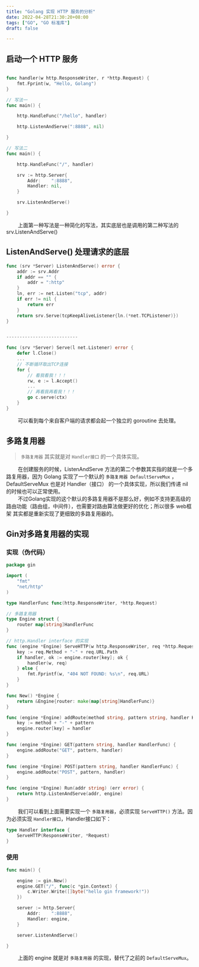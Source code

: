 ```yaml
---
title: "Golang 实现 HTTP 服务的分析"
date: 2022-04-28T21:30:20+08:00
tags: ["GO", "GO 标准库"]
draft: false

---
```


## 启动一个 HTTP 服务

```go

func handler(w http.ResponseWriter, r *http.Request) {
    fmt.Fprint(w, "Hello, Golang")
}

// 写法一
func main() {

    http.HandleFunc("/hello", handler)

    http.ListenAndServe(":8888", nil)

}

// 写法二
func main() {

    http.HandleFunc("/", handler)

    srv := http.Server{
        Addr:    ":8888",
        Handler: nil,
    }

    srv.ListenAndServe()

}
```
&nbsp;&nbsp;&nbsp;&nbsp;&nbsp;&nbsp;&nbsp;&nbsp;上面第一种写法是一种简化的写法，其实底层也是调用的第二种写法的 srv.ListenAndServe()

## ListenAndServe() 处理请求的底层

```go
func (srv *Server) ListenAndServe() error {
	addr := srv.Addr
	if addr == "" {
		addr = ":http"
	}
	ln, err := net.Listen("tcp", addr)
	if err != nil {
		return err
	}
	return srv.Serve(tcpKeepAliveListener{ln.(*net.TCPListener)})
}


---------------------------

func (srv *Server) Serve(l net.Listener) error {
	defer l.Close()
	...
    // 不断循环取出TCP连接
	for {
        // 看我看我！！！
		rw, e := l.Accept()
        ...
        // 再看我再看我！！！
		go c.serve(ctx)
	}
}
```
&nbsp;&nbsp;&nbsp;&nbsp;&nbsp;&nbsp;&nbsp;&nbsp;可以看到每个来自客户端的请求都会起一个独立的 goroutine 去处理。

## 多路复用器

> `多路复用器` 其实就是对 `Handler接口` 的一个具体实现。

&nbsp;&nbsp;&nbsp;&nbsp;&nbsp;&nbsp;&nbsp;&nbsp;在创建服务的时候，ListenAndServe 方法的第二个参数其实指的就是一个多路复用器，因为 Golang 实现了一个默认的 ` 多路复用器 DefaultServeMux ` ，DefaultServeMux 也是对 Handler（接口） 的一个具体实现，所以我们传递 nil 的时候也可以正常使用。<br />
&nbsp;&nbsp;&nbsp;&nbsp;&nbsp;&nbsp;&nbsp;&nbsp;不过Golang实现的这个默认的多路复用器不是那么好，例如不支持更高级的路由功能（路由组，中间件），也需要对路由算法做更好的优化；所以很多 web框架 其实都是重新实现了更细致的多路复用器的。

## Gin对多路复用器的实现

### 实现（伪代码）

```go
package gin

import (
	"fmt"
	"net/http"
)

type HandlerFunc func(http.ResponseWriter, *http.Request)

// 多路复用器
type Engine struct {
	router map[string]HandlerFunc
}

// http.Handler interface 的实现
func (engine *Engine) ServeHTTP(w http.ResponseWriter, req *http.Request) {
	key := req.Method + "-" + req.URL.Path
	if handler, ok := engine.router[key]; ok {
		handler(w, req)
	} else {
		fmt.Fprintf(w, "404 NOT FOUND: %s\n", req.URL)
	}
}

func New() *Engine {
	return &Engine{router: make(map[string]HandlerFunc)}
}

func (engine *Engine) addRoute(method string, pattern string, handler HandlerFunc) {
	key := method + "-" + pattern
	engine.router[key] = handler
}

func (engine *Engine) GET(pattern string, handler HandlerFunc) {
	engine.addRoute("GET", pattern, handler)
}

func (engine *Engine) POST(pattern string, handler HandlerFunc) {
	engine.addRoute("POST", pattern, handler)
}

func (engine *Engine) Run(addr string) (err error) {
	return http.ListenAndServe(addr, engine)
}
```
&nbsp;&nbsp;&nbsp;&nbsp;&nbsp;&nbsp;&nbsp;&nbsp;我们可以看到上面需要实现一个 `多路复用器`，必须实现 `ServeHTTP()` 方法。因为必须实现 `Handler接口`，Handler接口如下：
```go
type Handler interface {
    ServeHTTP(ResponseWriter, *Request)
}
```

### 使用

```go
func main() {

    engine := gin.New()
    engine.GET("/", func(c *gin.Context) {
        c.Writer.Write([]byte("hello gin framework!"))
    })

    server := http.Server{
        Addr:    ":8888",
        Handler: engine,
    }

    server.ListenAndServe()

}
```
&nbsp;&nbsp;&nbsp;&nbsp;&nbsp;&nbsp;&nbsp;&nbsp;上面的 engine 就是对 `多路复用器` 的实现，替代了之前的 `DefaultServeMux`。
